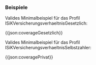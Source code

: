 ### Beispiele

Valides Minimalbeispiel für das Profil ISiKVersicherungsverhaeltnisGesetzlich:

{{json:coverageGesetzlich}}

Valides Minimalbeispiel für das Profil ISiKVersicherungsverhaeltnisSelbstzahler:

{{json:coveragePrivat}}
